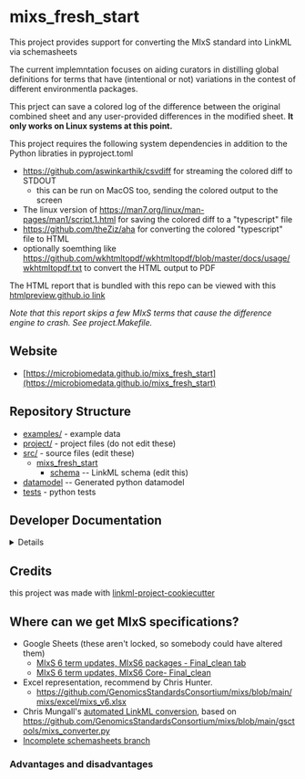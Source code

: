 # mixs_fresh_start

This project provides support for converting the MIxS standard into LinkML via schemasheets

The current implemntation focuses on aiding curators in distilling global definitions for terms that have (intentional or not) variations in the contest of different environmentla packages.

This prject can save a colored log of the difference between the original combined sheet and any user-provided differences in the modified sheet. **It only works on Linux systems at this point.**

This project requires the following system dependencies in addition to the Python libraties in pyproject.toml
- https://github.com/aswinkarthik/csvdiff for streaming the colored diff to STDOUT
  - this can be run on MacOS too, sending the colored output to the screen
- The linux version of https://man7.org/linux/man-pages/man1/script.1.html for saving the colored diff to a "typescript" file
- https://github.com/theZiz/aha for converting the colored "typescript" file to HTML
- optionally soemthing like https://github.com/wkhtmltopdf/wkhtmltopdf/blob/master/docs/usage/wkhtmltopdf.txt to convert the HTML output to PDF

The HTML report that is bundled with this repo can be viewed with this [htmlpreview.github.io link](https://htmlpreview.github.io/?https://github.com/microbiomedata/mixs_fresh_start/blob/main/assets/mixs_combined_diff_conservative.html)

_Note that this report skips a few MIxS terms that cause the difference engine to crash. See project.Makefile._



## Website

* [https://microbiomedata.github.io/mixs_fresh_start](https://microbiomedata.github.io/mixs_fresh_start)

## Repository Structure

* [examples/](examples/) - example data
* [project/](project/) - project files (do not edit these)
* [src/](src/) - source files (edit these)
    * [mixs_fresh_start](src/mixs_fresh_start)
        * [schema](src/mixs_fresh_start/schema) -- LinkML schema (edit this)
* [datamodel](src/mixs_fresh_start/datamodel) -- Generated python datamodel
* [tests](tests/) - python tests

## Developer Documentation

<details>
Use the `make` command to generate project artefacts:

- `make all`: make everything
- `make deploy`: deploys site

</details>

## Credits

this project was made with [linkml-project-cookiecutter](https://github.com/linkml/linkml-project-cookiecutter)

## Where can we get MIxS specifications?

- Google Sheets (these aren't locked, so somebody could have altered them)
    - [MIxS 6 term updates, MIxS6 packages - Final_clean tab](https://docs.google.com/spreadsheets/d/1QDeeUcDqXes69Y2RjU2aWgOpCVWo5OVsBX9MKmMqi_o/edit#gid=750683809)
    - [MIxS 6 term updates, MIxS6 Core- Final_clean](https://docs.google.com/spreadsheets/d/1QDeeUcDqXes69Y2RjU2aWgOpCVWo5OVsBX9MKmMqi_o/edit#gid=178015749)
- Excel representation, recommend by Chris Hunter.
  - https://github.com/GenomicsStandardsConsortium/mixs/blob/main/mixs/excel/mixs_v6.xlsx
- Chris
  Mungall's [automated LinkML conversion](https://github.com/GenomicsStandardsConsortium/mixs/tree/main/model/schema),
  based on https://github.com/GenomicsStandardsConsortium/mixs/blob/main/gsctools/mixs_converter.py
- [Incomplete schemasheets branch](https://github.com/GenomicsStandardsConsortium/mixs/tree/issue-511-tested-schemasheets/schemasheets)

### Advantages and disadvantages
